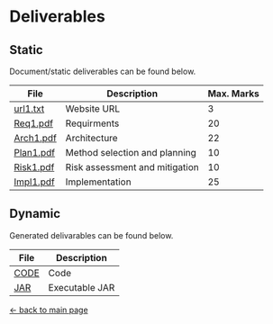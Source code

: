 # Deliverables

## Static

Document/static deliverables can be found below.

| File                                 | Description                    | Max. Marks |
|--------------------------------------|--------------------------------|------------|
| [url1.txt](/deliverables/url1.txt)   | Website URL                    | 3          |
| [Req1.pdf](/deliverables/Req1.pdf)   | Requirments                    | 20         |
| [Arch1.pdf](/deliverables/Arch1.pdf) | Architecture                   | 22         |
| [Plan1.pdf](/deliverables/Plan1.pdf) | Method selection and planning  | 10         |
| [Risk1.pdf](/deliverables/Risk1.pdf) | Risk assessment and mitigation | 10         |
| [Impl1.pdf](/deliverables/Risk1.pdf) | Implementation                 | 25         |

## Dynamic

Generated delivarables can be found below.

| File     | Description    |
|----------|----------------|
| [CODE]() | Code           |
| [JAR]()  | Executable JAR |

[← back to main page](/README.md)